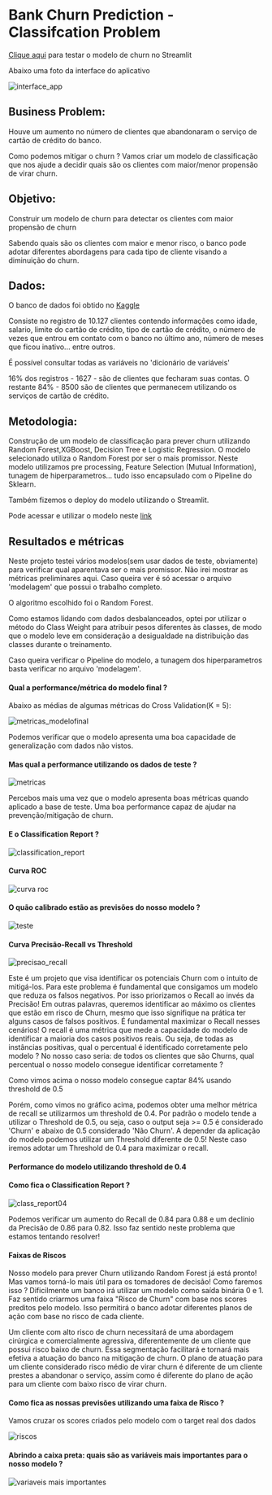 # Bank Churn Prediction - Classifcation Problem


[Clique aqui](https://bank-churn.streamlit.app) para testar o modelo de churn no Streamlit


Abaixo uma foto da interface do aplicativo

![interface_app](https://github.com/martinscaio/Bank-Churn/blob/main/Interface_App.png)

## Business Problem:


Houve um aumento no número de clientes que abandonaram o serviço de cartão de crédito do banco. 

Como podemos mitigar o churn ? Vamos criar um modelo de classificação que nos ajude a decidir quais são os clientes com maior/menor propensão de virar churn.

## Objetivo:

Construir um modelo de churn para detectar os clientes com maior propensão de churn

Sabendo quais são os clientes com maior e menor risco, o banco pode adotar diferentes abordagens para cada tipo de cliente visando a diminuição do churn.


## Dados:

O banco de dados foi obtido no [Kaggle](https://www.kaggle.com/datasets/sakshigoyal7/credit-card-customers)

Consiste no registro de 10.127 clientes contendo informações como idade, salario, limite do cartão de crédito, tipo de cartão de crédito,
o número de vezes que entrou em contato com o banco no último ano, número de meses que ficou inativo... entre outros. 

É possível consultar todas as variáveis no 'dicionário de variáveis'

16% dos registros - 1627 - são de clientes que fecharam suas contas. O restante 84% - 8500 são de clientes que permanecem utilizando os serviços de cartão de crédito.



## Metodologia:

Construção de um modelo de classificação para prever churn utilizando Random Forest,XGBoost, Decision Tree e Logistic Regression. 
O modelo selecionado utiliza o Random Forest por ser o mais promissor. Neste modelo utilizamos pre processing, Feature Selection
(Mutual Information), tunagem de hiperparametros... tudo isso encapsulado  com o Pipeline do Sklearn. 

Também fizemos o deploy do modelo utilizando o Streamlit.

Pode acessar e utilizar o modelo neste [link](https://bank-churn.streamlit.app)


## Resultados e métricas

Neste projeto testei vários modelos(sem usar dados de teste, obviamente) para verificar qual aparentava ser o mais promissor. Não irei mostrar as métricas preliminares aqui. Caso queira ver é só acessar o arquivo 'modelagem' que possui o trabalho completo.

O algoritmo escolhido foi o Random Forest. 

Como estamos lidando com dados desbalanceados, optei por utilizar o método do Class Weight para atribuir pesos diferentes às classes, de modo que o modelo leve em consideração a desigualdade na distribuição das classes durante o treinamento.

Caso queira verificar o Pipeline do modelo, a tunagem dos hiperparametros basta verificar no arquivo 'modelagem'.

#### Qual a performance/métrica do modelo final ?

Abaixo as médias de algumas métricas do Cross Validation(K = 5):

![metricas_modelofinal](https://github.com/martinscaio/Bank-Churn/blob/main/modelofinal_crossvalidation.png)

Podemos verificar que o modelo apresenta uma boa capacidade de generalização com dados não vistos. 


#### Mas qual a performance utilizando os dados de teste ?

![metricas](https://github.com/martinscaio/Bank-Churn/blob/main/metricas_modelofinal.png)

Percebos mais uma vez que o modelo apresenta boas métricas quando aplicado a base de teste. Uma boa performance capaz de ajudar na prevenção/mitigação de churn.

#### E o Classification Report ?

![classification_report](https://github.com/martinscaio/Bank-Churn/blob/main/ClassificationReport_ModeloFinal.png)

#### Curva ROC

![curva roc](https://github.com/martinscaio/Bank-Churn/blob/main/CurvaROC_ModeloFinal.png)

#### O quão calibrado estão as previsões do nosso modelo ?

![teste](https://github.com/martinscaio/Bank-Churn/blob/main/CalibrationCurve_ModeloFinal.png)


#### Curva Precisão-Recall vs Threshold

![precisao_recall](https://github.com/martinscaio/Bank-Churn/blob/main/CurvaPrecisaoRecall_ModeloFinal.png)


Este é um projeto que visa identificar os potenciais Churn com o intuito de mitigá-los. Para este problema é fundamental que consigamos um modelo que reduza os falsos negativos. Por isso priorizamos o Recall ao invés da Precisão! Em outras palavras, queremos identificar ao máximo os clientes que estão em risco de Churn, mesmo que isso signifique na prática ter alguns casos de falsos positivos. É fundamental maximizar o Recall nesses cenários! O recall é uma métrica que mede a capacidade do modelo de identificar a maioria dos casos positivos reais. Ou seja, de todas as instâncias positivas, qual o percentual é identificado corretamente pelo modelo ? No nosso caso seria: de todos os clientes que são Churns, qual percentual o nosso modelo consegue identificar corretamente ? 

Como vimos acima o nosso modelo consegue captar 84% usando threshold de 0.5

Porém, como vimos no gráfico acima, podemos obter uma melhor métrica de recall se utilizarmos um threshold de 0.4. Por padrão o modelo tende a utilizar o Threshold de 0.5, ou seja, caso o output seja >= 0.5 é considerado 'Churn' e abaixo de 0.5 considerado 'Não Churn'. A depender da aplicação do modelo podemos utilizar um Threshold diferente de 0.5! Neste caso iremos adotar um Threshold de 0.4 para maximizar o recall.




#### Performance do modelo utilizando threshold de 0.4


#### Como fica o Classification Report ? 

![class_report04](https://github.com/martinscaio/Bank-Churn/blob/main/ClassificationReport_Threshold04.png)


Podemos verificar um aumento do Recall de 0.84 para 0.88 e um declínio da Precisão de 0.86 para 0.82. Isso faz sentido neste problema que estamos tentando resolver!



#### Faixas de Riscos

Nosso modelo para prever Churn utilizando Random Forest já está pronto! Mas vamos torná-lo mais útil para os tomadores de decisão!
Como faremos isso ? Dificilmente um banco irá utilizar um modelo como saída binária 0 e 1. Faz sentido criarmos uma faixa "Risco de Churn" com base nos scores preditos pelo modelo. Isso permitirá o banco adotar diferentes planos de ação com base no risco de cada cliente.

Um cliente com alto risco de churn necessitará de uma abordagem cirúrgica e comercialmente agressiva, diferentemente de um cliente que possui risco baixo de churn. Essa segmentação facilitará e tornará mais efetiva a atuação do banco na mitigação de churn. O plano de atuação para um cliente considerado risco médio de virar churn é diferente de um cliente prestes a abandonar o serviço, assim como é diferente do plano de ação para um cliente com baixo risco de virar churn.

#### Como fica as nossas previsões utilizando uma faixa de Risco ? 

Vamos cruzar os scores criados pelo modelo com o target real dos dados 

![riscos](https://github.com/martinscaio/Bank-Churn/blob/main/Riscos_ModeloFinal.png)



#### Abrindo a caixa preta: quais são as variáveis mais importantes para o nosso modelo ?

![variaveis mais importantes](https://github.com/martinscaio/Bank-Churn/blob/main/VariaveisMaisImportantes_ModeloFinal.png)


